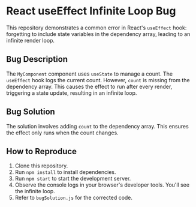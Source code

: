 # React useEffect Infinite Loop Bug

This repository demonstrates a common error in React's `useEffect` hook: forgetting to include state variables in the dependency array, leading to an infinite render loop.

## Bug Description
The `MyComponent` component uses `useState` to manage a count.  The `useEffect` hook logs the current count.  However, `count` is missing from the dependency array. This causes the effect to run after every render, triggering a state update, resulting in an infinite loop.

## Bug Solution
The solution involves adding `count` to the dependency array. This ensures the effect only runs when the count changes.

## How to Reproduce
1. Clone this repository.
2. Run `npm install` to install dependencies.
3. Run `npm start` to start the development server.
4. Observe the console logs in your browser's developer tools. You'll see the infinite loop.
5. Refer to `bugSolution.js` for the corrected code.
